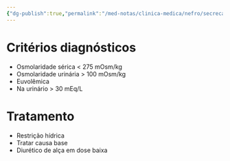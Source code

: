 ```yaml
---
{"dg-publish":true,"permalink":"/med-notas/clinica-medica/nefro/secrecao-inapropriada-de-adh/"}
---
```


# Critérios diagnósticos
- Osmolaridade sérica < 275 mOsm/kg
- Osmolaridade urinária > 100 mOsm/kg
- Euvolêmica
- Na urinário > 30 mEq/L

# Tratamento
- Restrição hídrica
- Tratar causa base
- Diurético de alça em dose baixa